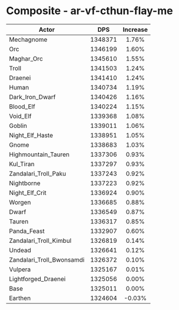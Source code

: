 # Composite - ar-vf-cthun-flay-me
| Actor | DPS | Increase |
|---|:---:|:---:|
|Mechagnome|1348371|1.76%|
|Orc|1346199|1.60%|
|Maghar_Orc|1345610|1.55%|
|Troll|1341503|1.24%|
|Draenei|1341410|1.24%|
|Human|1340734|1.19%|
|Dark_Iron_Dwarf|1340426|1.16%|
|Blood_Elf|1340224|1.15%|
|Void_Elf|1339368|1.08%|
|Goblin|1339011|1.06%|
|Night_Elf_Haste|1338951|1.05%|
|Gnome|1338683|1.03%|
|Highmountain_Tauren|1337306|0.93%|
|Kul_Tiran|1337297|0.93%|
|Zandalari_Troll_Paku|1337243|0.92%|
|Nightborne|1337223|0.92%|
|Night_Elf_Crit|1336924|0.90%|
|Worgen|1336685|0.88%|
|Dwarf|1336549|0.87%|
|Tauren|1336317|0.85%|
|Panda_Feast|1332907|0.60%|
|Zandalari_Troll_Kimbul|1326819|0.14%|
|Undead|1326641|0.12%|
|Zandalari_Troll_Bwonsamdi|1326372|0.10%|
|Vulpera|1325167|0.01%|
|Lightforged_Draenei|1325056|0.00%|
|Base|1325011|0.00%|
|Earthen|1324604|-0.03%|
